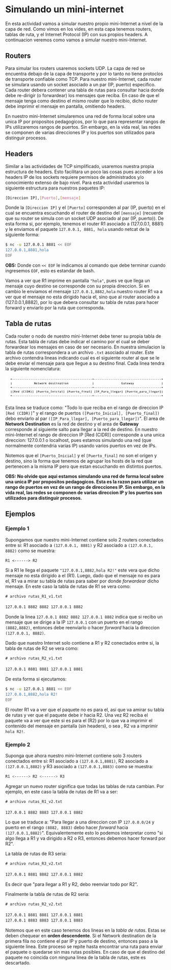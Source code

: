 # Simulando un mini-internet

En esta actividad vamos a simular nuestro propio mini-Internet a nivel de la capa de red. Como vimos en los vides, en esta capa tenemos routers, tablas de ruta, y el Internet Protocol (IP) con sus propios headers. A continuacion veremos como vamos a simular nuestro mini-Internet.

## Routers

Para simular los routers usaremos sockets UDP. La capa de red se encuentra debajo de la capa de transporte y por lo tanto no tiene protoclos de transporte confiable como TCP. Para nuestro mini-Internet, cada router se simulara usando un socket asociado a un par (IP, puerto) especifico. Cada router debera contener una tabla de rutas para consultar hacia donde debe re-dirigir (o forwardear) los mensajes que reciba. En caso de que el mensaje tenga como destino el mismo router que lo recibio, dicho router debe imprimir el mensaje en pantalla, omitiendo headers.

En nuestro mini-Internet simularemos una red de forma local sobre una unica IP por propositos pedagogicos, por lo que para representar rangos de IPs utilizaremos rangos de puertos. Sin embargo, en la vida real, las redes se componen de varias direcciones IP y los puertos son utilizados para distinguir procesos.

## Headers

Similar a las actividades de TCP simplificado, usaremos nuestra propia estructura de headers. Esto facilitara un poco las cosas pues acceder a los headers IP de los sockets requiere permisos de administrados y/o conocimiento extenso de bajo nivel. Para esta actividad usaremos la siguiente estructura para nuestros paquetes IP:

```bash
[Direccion IP],[Puerto],[mensaje]
```

Donde la `[Direccion IP]` y el `[Puerto]` corresponden al par (IP, puerto) en el cual se encuentra escuchando el router de destino del `[mensaje]` (recuerde que su router se simula con un socket UDP asociado al par (IP, puerto)). De esta forma si, por ejemplo, tenemos el router R1 asociado a (127.0.0.1, 8881) y le enviamos el paquete `127.0.0.1, 8881, hola` usando netcat de la siguiente forma:

```bash
$ nc -u 127.0.0.1 8881 << EOF
127.0.0.1,8881,hola
EOF
```

**OBS:** Donde con `<< EOF` le indicamos al comando que debe terminar cuando ingresemos `EOF`, esto es estandar de bash.

Vamos a ver que R1 imprime en pantalla `"hola"`, pues ve que llega un mensaje cuyo destino se corresponde con su propia direccion. Si en cambio le enviamos el mensaje `127.0.0.1,8882,hola` nuestro router R1 va a ver que el mensaje no esta dirigido hacia el, sino que al router asociado a (127.0.0.1,8882), por lo que debera consultar su tabla de rutas para hacer forward y enviarlo por la ruta que corresponda.

## Tabla de rutas

Cada router o nodo de nuestro mini-Internet debe tener su propia tabla de rutas. Esta tabla de rutas debe indicar el camino por el cual se deber forwardear los mensajes en caso de ser necesario. En nuestra simulacion la tabla de rutas correspondera a un archivo `.txt` asociado al router. Este archivo contendra lineas indicando cual es el siguiente router al que se le debe enviar el mensaje para que llegue a su destino final. Cada linea tendra la siguiente nomenclatura:

![Tabla de Rutas](./imgs/tabla_ruta.png)

Esta linea se traduce como: "Todo lo que reciba en el rango de direccion IP `[Red (CIDR)]`" y el rango de puertos `([Puerto_Inicial], [Puerto_final])` debo enviarlo al par `([IP_Para_llegar], [Puerto_para_llegar])`". El area de **Network Destination** es la red de destino y el area de **Gateway** corresponde al siguiente salto para llegar a la red de destino. En nuestro mini-Internet el rango de direccion IP [Red (CIDR)] corresponde a una unica direccion: 127.0.0.1 o localhost, pues estamos simulando una red (que normalmente contendria varias IP) usando varios puertos en vez de IPs.

Notemos que el `[Puerto_Inicial]` y el `[Puerto_final]` no son el origen y destino, sino la forma que tenemos de agrupar los hosts de la red que pertenecen a la misma IP pero que estan escuchando en distintos puertos.

**OBS: No olvide que aqui estamos simulando una red de forma local sobre una unica IP por propositos pedagogicos. Esta es la razon para utilizar un rango de puertos en vez de un rango de direcciones IP. Sin embargo, en la vida real, las redes se componen de varias direccion IP y los puertos son utilizados para distinguir procesos.**

## Ejemplos

### Ejemplo 1

Supongamos que nuestro mini-Internet contiene solo 2 routers conectados entre si: R1 asociado a `(127.0.0.1, 8881)` y R2 asociado a `(127.0.0.1, 8882)` como se muestra:

```
R1 <------> R2
```

Si a R1 le llega el paquete `"127.0.0.1,8882,hola R2!"` este vera que dicho mensaje no esta dirigido a el (R1). Luego, dado que el mensaje no es para el, R1 va a mirar su tabla de rutas para saber por donde *forwardear* dicho mensaje. En este caso la tabla de rutas de R1 se vera como:

```txt
# archivo rutas_R1_v1.txt

127.0.0.1 8882 8882 127.0.0.1 8882
```

Donde la linea `127.0.0.1 8882 8882 127.0.0.1 8882` indica que si recibo un mensaje que se dirige a la IP `127.0.0.1` con un puerto en el rango `(8882,8882)`, entonces debe reenviarlo o hacer *forward* hacia la direccion `(127.0.0.1, 8882)`.

Dado que nuestro Internet solo contiene a R1 y R2 conectados entre si, la tabla de rutas de R2 se vera como:

```txt
# archivo rutas_R2_v1.txt

127.0.0.1 8881 8881 127.0.0.1 8881
```

De esta forma si ejecutamos:

```bash
$ nc -u 127.0.0.1 8881 << EOF
127.0.0.1,8882,hola R2!
EOF
```

El router R1 va a ver que el paquete no es para el, asi que va amirar su tabla de rutas y ver que el paquete debe ir hacia R2. Una vez R2 reciba el paquete va a ver que este si es para el (R2) por lo que va a imprimir el contenido del mensaje en pantalla (sin headers), o sea , R2 va a imprimir `hola R2!`.

### Ejemplo 2

Suponga que ahora nuestro mini-Internet contiene solo 3 routers conectados entre si: R1 asociado a `(127.0.0.1,8881)`, R2 asociado a `(127.0.0.1,8882)` y R3 asociado a `(127.0.0.1,8883)` como se muestra:

```bash
R1 <------> R2 <------> R3
```

Agregar un nuevo router significa que todas las tablas de ruta cambian. Por ejemplo, en este caso la tabla de rutas de R1 va a ser:

```txt
# archivo rutas_R1_v2.txt

127.0.0.1 8882 8883 127.0.0.1 8882
```

Lo que se traduce a: "Para llegar a una direccion con IP `127.0.0.0/24` y puerto en el rango `(8882, 8883)` debo hacer *forward* hacia `(127.0.0.1,8882)`". Equivalentemente esto lo podemos interpretar como "si algo llega a R1 y va dirigido a R2 o R3, entonces debemos hacer forward por R2".

La tabla de rutas de R3 seria:

```txt
# archivo rutas_R3_v2.txt

127.0.0.1 8881 8882 127.0.0.1 8882
```

Es decir que "para llegar a R1 y R2, debo reenviar todo por R2".

Finalmente la tabla de rutas de R2 seria:

```txt
# archivo rutas_R2_v2.txt

127.0.0.1 8881 8881 127.0.0.1 8881
127.0.0.1 8883 8883 127.0.0.1 8883
```

Notemos que en este caso tenemos dos lineas en la *tabla de rutas*. Estas se deben chequear en **orden descendente**. Si el Network destination de la primera fila no contiene el par IP y puerto de destino, entonces paso a la siguiente linea. Este proceso se repite hasta encontrar una ruta para enviar el paquete o quedarse sin mas rutas posibles. En caso de que el destino del paquete no coincida con ninguna linea de la tabla de rutas, este es descartado.
